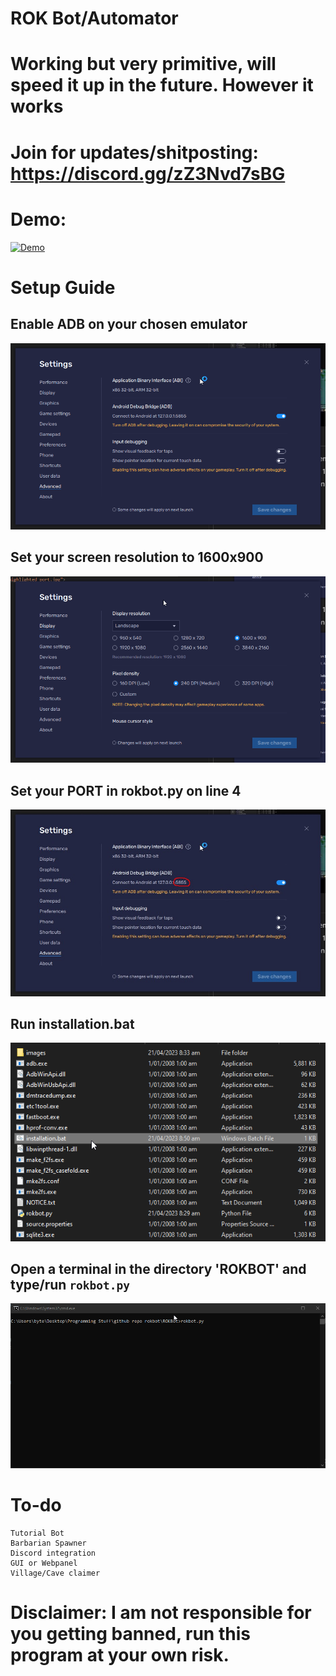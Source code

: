 # ROK Bot/Automator

# Working but very primitive, will speed it up in the future. However it works

# Join for updates/shitposting: https://discord.gg/zZ3Nvd7sBG

# Demo:

[![Demo](https://img.youtube.com/vi/GIQA0BHdzqI/0.jpg)](https://www.youtube.com/watch?v=GIQA0BHdzqI)

# Setup Guide

## Enable ADB on your chosen emulator
<img src="Assets/bluestacks_adb.png">

## Set your screen resolution to 1600x900

<img src="Assets/bluestacks_display.png">

## Set your PORT in rokbot.py on line 4
<img src="Assets/highlighted_port.jpg">

## Run installation.bat 
<img src="Assets/install_modules.png">

## Open a terminal in the directory 'ROKBOT' and type/run ```rokbot.py```
<img src="Assets/command_run.png">

# To-do
```
Tutorial Bot
Barbarian Spawner
Discord integration
GUI or Webpanel
Village/Cave claimer
```

# Disclaimer: I am not responsible for you getting banned, run this program at your own risk.

